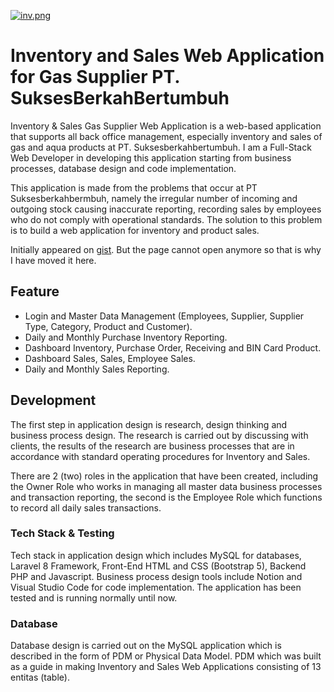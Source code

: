 [![inv.png](https://i.postimg.cc/vHKnpCG3/inv.png)](https://postimg.cc/kBxDS16b)

# Inventory and Sales Web Application for Gas Supplier PT. SuksesBerkahBertumbuh

Inventory & Sales Gas Supplier Web Application is a web-based application that supports all back office management, especially inventory and sales of gas and aqua products at PT. Suksesberkahbertumbuh. I am a Full-Stack Web Developer in developing this application starting from business processes, database design and code implementation. 

This application is made from the problems that occur at PT Suksesberkahbermbuh, namely the irregular number of incoming and outgoing stock causing inaccurate reporting, recording sales by employees who do not comply with operational standards. The solution to this problem is to build a web application for inventory and product sales.

Initially appeared on
[gist](https://gist.github.com/PurpleBooth/109311bb0361f32d87a2). But the page cannot open anymore so that is why I have moved it here.

## Feature
- Login and Master Data Management (Employees, Supplier, Supplier Type, Category, Product and Customer).
- Daily and Monthly Purchase Inventory Reporting.
- Dashboard Inventory, Purchase Order, Receiving and BIN Card Product.
- Dashboard Sales, Sales, Employee Sales.
- Daily and Monthly Sales Reporting.

## Development

The first step in application design is research, design thinking and business process design. The research is carried out by discussing with clients, the results of the research are business processes that are in accordance with standard operating procedures for Inventory and Sales.

There are 2 (two) roles in the application that have been created, including the Owner Role who works in managing all master data business processes and transaction reporting, the second is the Employee Role which functions to record all daily sales transactions.

### Tech Stack & Testing
Tech stack in application design which includes MySQL for databases, Laravel 8 Framework, Front-End HTML and CSS (Bootstrap 5), Backend PHP and Javascript. Business process design tools include Notion and Visual Studio Code for code implementation. The application has been tested and is running normally until now.

### Database
Database design is carried out on the MySQL application which is described in the form of PDM or Physical Data Model. PDM which was built as a guide in making Inventory and Sales Web Applications consisting of 13 entitas (table).
